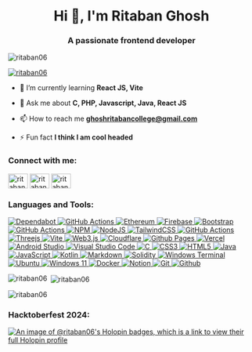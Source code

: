 <h1 align="center">Hi 👋, I'm Ritaban Ghosh</h1>
<h3 align="center">A passionate frontend developer</h3>

<p align="left"> <img src="https://komarev.com/ghpvc/?username=ritaban06&label=Profile%20views&color=0e75b6&style=flat" alt="ritaban06" /> </p>

<p align="left"> <a href="https://github.com/ryo-ma/github-profile-trophy"><img src="https://github-profile-trophy.vercel.app/?username=ritaban06" alt="ritaban06" /></a> </p>

- 🌱 I’m currently learning **React JS, Vite**

- 💬 Ask me about **C, PHP, Javascript, Java, React JS**

- 📫 How to reach me **ghoshritabancollege@gmail.com**

- ⚡ Fun fact **I think I am cool headed**

<h3 align="left">Connect with me:</h3>
<p align="left">
<a href="https://linkedin.com/in/ritaban-ghosh-739428315" target="blank"><img align="center" src="https://raw.githubusercontent.com/rahuldkjain/github-profile-readme-generator/master/src/images/icons/Social/linked-in-alt.svg" alt="ritaban-ghosh-739428315" height="30" width="40" /></a>
<a href="https://kaggle.com/ritabanghosh06" target="blank"><img align="center" src="https://raw.githubusercontent.com/rahuldkjain/github-profile-readme-generator/master/src/images/icons/Social/kaggle.svg" alt="ritabanghosh06" height="30" width="40" /></a>
<a href="https://instagram.com/ritaban06" target="blank"><img align="center" src="https://raw.githubusercontent.com/rahuldkjain/github-profile-readme-generator/master/src/images/icons/Social/instagram.svg" alt="ritaban06" height="30" width="40" /></a>
</p>

<h3 align="left">Languages and Tools:</h3>
<p align="left">
  <a href="https://github.com/dependabot" target="_blank" rel="noreferrer">
    <img src="https://img.shields.io/badge/dependabot-025E8C?style=for-the-badge&logo=dependabot&logoColor=white" alt="Dependabot"/>
  </a>
  <a href="https://github.com/features/actions" target="_blank" rel="noreferrer">
    <img src="https://img.shields.io/badge/github%20actions-%232671E5.svg?style=for-the-badge&logo=githubactions&logoColor=white" alt="GitHub Actions"/>
  </a>
  <a href="https://github.com/ethereumjs" target="_blank" rel="noreferrer">
    <img src="https://img.shields.io/badge/Ethereum-3C3C3D?style=for-the-badge&logo=Ethereum&logoColor=white" alt="Ethereum"/>
  </a>
  <a href="https://firebase.google.com/" target="_blank" rel="noreferrer">
    <img src="https://img.shields.io/badge/firebase-a08021?style=for-the-badge&logo=firebase&logoColor=ffcd34" alt="Firebase"/>
  </a>
  <a href="https://www.canva.com/" target="_blank" rel="noreferrer">
    <img src="https://img.shields.io/badge/bootstrap-%238511FA.svg?style=for-the-badge&logo=bootstrap&logoColor=white" alt="Bootstrap"/>
  </a>
  <a href="https://getbootstrap.com/" target="_blank" rel="noreferrer">
    <img src="https://img.shields.io/badge/github%20actions-%232671E5.svg?style=for-the-badge&logo=githubactions&logoColor=white" alt="GitHub Actions"/>
  </a>
  <a href="https://www.npmjs.com/" target="_blank" rel="noreferrer">
    <img src="https://img.shields.io/badge/NPM-%23CB3837.svg?style=for-the-badge&logo=npm&logoColor=white" alt="NPM"/>
  </a>
 <a href="https://nodejs.org/en" target="_blank" rel="noreferrer">
    <img src="https://img.shields.io/badge/node.js-6DA55F?style=for-the-badge&logo=node.js&logoColor=white" alt="NodeJS"/>
 </a>
  <a href="https://react.dev/" target="_blank" rel="noreferrer">
    <img src="https://img.shields.io/badge/tailwindcss-%2338B2AC.svg?style=for-the-badge&logo=tailwind-css&logoColor=white" alt="TailwindCSS"/>
  </a>
  <a href="https://tailwindcss.com/" target="_blank" rel="noreferrer">
    <img src="https://img.shields.io/badge/github%20actions-%232671E5.svg?style=for-the-badge&logo=githubactions&logoColor=white" alt="GitHub Actions"/>
  </a>
  <a href="https://threejs.org/" target="_blank" rel="noreferrer">
    <img src="https://img.shields.io/badge/threejs-black?style=for-the-badge&logo=three.js&logoColor=white" alt="Threejs"/>
  </a>
  <a href="https://vite.dev/" target="_blank" rel="noreferrer">
    <img src="https://img.shields.io/badge/vite-%23646CFF.svg?style=for-the-badge&logo=vite&logoColor=white" alt="Vite"/>
  </a>
  <a href="https://web3js.readthedocs.io/" target="_blank" rel="noreferrer">
    <img src="https://img.shields.io/badge/web3.js-F16822?style=for-the-badge&logo=web3.js&logoColor=white" alt="Web3.js"/>
  </a>
  <a href="https://www.cloudflare.com/" target="_blank" rel="noreferrer">
    <img src="https://img.shields.io/badge/Cloudflare-F38020?style=for-the-badge&logo=Cloudflare&logoColor=white" alt="Cloudflare"/>
  </a>
  <a href="https://pages.github.com/" target="_blank" rel="noreferrer">
    <img src="https://img.shields.io/badge/github%20pages-121013?style=for-the-badge&logo=github&logoColor=white" alt="Github Pages"/>
  </a>
  <a href="https://vercel.com/" target="_blank" rel="noreferrer">
    <img src="https://img.shields.io/badge/vercel-%23000000.svg?style=for-the-badge&logo=vercel&logoColor=white" alt="Vercel"/>
  </a>
  <a href="https://developer.android.com/studio" target="_blank" rel="noreferrer">
    <img src="https://img.shields.io/badge/android%20studio-346ac1?style=for-the-badge&logo=android%20studio&logoColor=white" alt="Android Studio"/>
  </a>
  <a href="https://code.visualstudio.com/" target="_blank" rel="noreferrer">
    <img src="https://img.shields.io/badge/Visual%20Studio%20Code-0078d7.svg?style=for-the-badge&logo=visual-studio-code&logoColor=white" alt="Visual Studio Code"/>
  </a>
  <a href="https://learn.microsoft.com/en-us/cpp/c-language/?view=msvc-170" target="_blank" rel="noreferrer">
    <img src="https://img.shields.io/badge/c-%2300599C.svg?style=for-the-badge&logo=c&logoColor=white" alt="C"/>
  </a>
  <a href="https://en.wikipedia.org/wiki/CSS" target="_blank" rel="noreferrer">
    <img src="https://img.shields.io/badge/css3-%231572B6.svg?style=for-the-badge&logo=css3&logoColor=white" alt="CSS3"/>
  </a>
  <a href="https://en.wikipedia.org/wiki/HTML5#:~:text=HTML5%20(Hypertext%20Markup%20Language%205,as%20the%20HTML%20Living%20Standard." target="_blank" rel="noreferrer">
    <img src="https://img.shields.io/badge/html5-%23E34F26.svg?style=for-the-badge&logo=html5&logoColor=white" alt="HTML5"/>
  </a>
  <a href="https://www.java.com/" target="_blank" rel="noreferrer">
    <img src="https://img.shields.io/badge/java-%23ED8B00.svg?style=for-the-badge&logo=openjdk&logoColor=white" alt="Java"/>
  </a>
  <a href="https://simple.wikipedia.org/wiki/JavaScript" target="_blank" rel="noreferrer">
    <img src="https://img.shields.io/badge/javascript-%23323330.svg?style=for-the-badge&logo=javascript&logoColor=%23F7DF1E" alt="JavaScript"/>
  </a>
  <a href="https://kotlinlang.org/" target="_blank" rel="noreferrer">
    <img src="https://img.shields.io/badge/kotlin-%237F52FF.svg?style=for-the-badge&logo=kotlin&logoColor=white" alt="Kotlin"/>
  </a>
  <a href="https://www.markdownguide.org/" target="_blank" rel="noreferrer">
    <img src="https://img.shields.io/badge/markdown-%23000000.svg?style=for-the-badge&logo=markdown&logoColor=white" alt="Markdown"/>
  </a>
  <a href="https://soliditylang.org/" target="_blank" rel="noreferrer">
    <img src="https://img.shields.io/badge/Solidity-%23363636.svg?style=for-the-badge&logo=solidity&logoColor=white" alt="Solidity"/>
  </a>
  <a href="https://github.com/microsoft/terminal" target="_blank" rel="noreferrer">
    <img src="https://img.shields.io/badge/Windows%20Terminal-%234D4D4D.svg?style=for-the-badge&logo=windows-terminal&logoColor=white" alt="Windows Terminal"/>
  </a>
  <a href="https://ubuntu.com/" target="_blank" rel="noreferrer">
    <img src="https://img.shields.io/badge/Ubuntu-E95420?style=for-the-badge&logo=ubuntu&logoColor=white" alt="Ubuntu"/>
  </a>
  <a href="https://www.microsoft.com/en-us/software-download/windows11" target="_blank" rel="noreferrer">
    <img src="https://img.shields.io/badge/Windows%2011-%230079d5.svg?style=for-the-badge&logo=Windows%2011&logoColor=white" alt="Windows 11"/>
  </a>
  <a href="https://www.docker.com/" target="_blank" rel="noreferrer">
    <img src="https://img.shields.io/badge/docker-%230db7ed.svg?style=for-the-badge&logo=docker&logoColor=white" alt="Docker"/>
  </a>
  <a href="https://www.notion.com/" target="_blank" rel="noreferrer">
    <img src="https://img.shields.io/badge/Notion-%23000000.svg?style=for-the-badge&logo=notion&logoColor=white" alt="Notion"/>
  </a>
  <a href="https://git-scm.com/" target="_blank" rel="noreferrer">
    <img src="https://img.shields.io/badge/git-%23F05033.svg?style=for-the-badge&logo=git&logoColor=white" alt="Git"/>
  </a>
  <a href="https://github.com/" target="_blank" rel="noreferrer">
    <img src="https://img.shields.io/badge/github-%23121011.svg?style=for-the-badge&logo=github&logoColor=white" alt="Github"/>
  </a>
</p>



<p><img align="left" src="https://github-readme-stats.vercel.app/api/top-langs?username=ritaban06&show_icons=true&locale=en&layout=compact" alt="ritaban06" /></p>

<p>&nbsp;<img align="center" src="https://github-readme-stats.vercel.app/api?username=ritaban06&show_icons=true&locale=en" alt="ritaban06" /></p>

<p><img align="center" src="https://github-readme-streak-stats.herokuapp.com/?user=ritaban06&" alt="ritaban06" /></p>

<h3 align="left">Hacktoberfest 2024:</h3>  

[![An image of @ritaban06's Holopin badges, which is a link to view their full Holopin profile](https://holopin.me/ritaban06)](https://holopin.io/@ritaban06)
